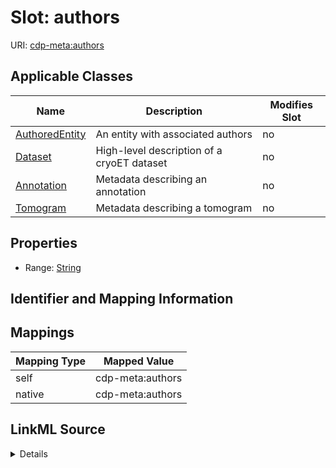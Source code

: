 

# Slot: authors

URI: [cdp-meta:authors](metadataauthors)



<!-- no inheritance hierarchy -->





## Applicable Classes

| Name | Description | Modifies Slot |
| --- | --- | --- |
| [AuthoredEntity](AuthoredEntity.md) | An entity with associated authors |  no  |
| [Dataset](Dataset.md) | High-level description of a cryoET dataset |  no  |
| [Annotation](Annotation.md) | Metadata describing an annotation |  no  |
| [Tomogram](Tomogram.md) | Metadata describing a tomogram |  no  |







## Properties

* Range: [String](String.md)





## Identifier and Mapping Information








## Mappings

| Mapping Type | Mapped Value |
| ---  | ---  |
| self | cdp-meta:authors |
| native | cdp-meta:authors |




## LinkML Source

<details>
```yaml
name: authors
alias: authors
domain_of:
- AuthoredEntity
- Dataset
- Tomogram
- Annotation
range: string

```
</details>
